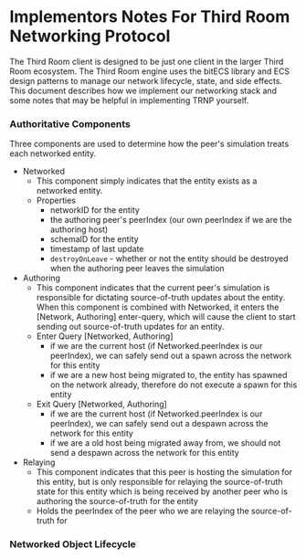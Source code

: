 # Implementors Notes For Third Room Networking Protocol

The Third Room client is designed to be just one client in the larger Third Room ecosystem.
The Third Room engine uses the bitECS library and ECS design patterns to manage our network
lifecycle, state, and side effects. This document describes how we implement our networking
stack and some notes that may be helpful in implementing TRNP yourself.

### Authoritative Components

Three components are used to determine how the peer's simulation treats each networked entity.

- Networked
  - This component simply indicates that the entity exists as a networked entity.
  - Properties
    - networkID for the entity
    - the authoring peer's peerIndex (our own peerIndex if we are the authoring host)
    - schemaID for the entity
    - timestamp of last update
    - `destroyOnLeave` - whether or not the entity should be destroyed when the authoring peer leaves the simulation
- Authoring
  - This component indicates that the current peer's simulation is responsible for dictating source-of-truth updates about the entity. When this component is combined with Networked, it enters the [Network, Authoring] enter-query, which will cause the client to start sending out source-of-truth updates for an entity.
  - Enter Query [Networked, Authoring]
    - if we are the current host (if Networked.peerIndex is our peerIndex), we can safely send out a spawn across the network for this entity
    - if we are a new host being migrated to, the entity has spawned on the network already, therefore do not execute a spawn for this entity
  - Exit Query [Networked, Authoring]
    - if we are the current host (if Networked.peerIndex is our peerIndex), we can safely send out a despawn across the network for this entity
    - if we are a old host being migrated away from, we should not send a despawn across the network for this entity
- Relaying
  - This component indicates that this peer is hosting the simulation for this entity, but is only responsible for relaying the source-of-truth state for this entity which is being received by another peer who is authoring the source-of-truth for the entity
  - Holds the peerIndex of the peer who we are relaying the source-of-truth for

### Networked Object Lifecycle
